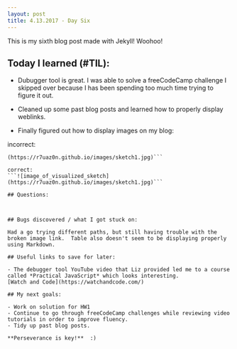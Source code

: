 ```yaml
---
layout: post
title: 4.13.2017 - Day Six 
---
```


This is my sixth blog post made with Jekyll! Woohoo! 

## Today I learned (#TIL):

- Dubugger tool is great.  I was able to solve a freeCodeCamp challenge I skipped over because I has been spending too much time trying to figure it out.   

- Cleaned up some past blog posts and learned how to properly display weblinks.

- Finally figured out how to display images on my blog:

incorrect:
```![image_of_visualized_sketch]
(https://r7uaz0n.github.io/images/sketch1.jpg)```

correct:
```![image_of_visualized_sketch](https://r7uaz0n.github.io/images/sketch1.jpg)```

## Questions:



## Bugs discovered / what I got stuck on:

Had a go trying different paths, but still having trouble with the broken image link.  Table also doesn't seem to be displaying properly using Markdown.

## Useful links to save for later:

- The debugger tool YouTube video that Liz provided led me to a course called *Practical JavaScript* which looks interesting.
[Watch and Code](https://watchandcode.com/)

## My next goals:

- Work on solution for HW1
- Continue to go through freeCodeCamp challenges while reviewing video tutorials in order to improve fluency.
- Tidy up past blog posts. 

**Perseverance is key!**  :)







